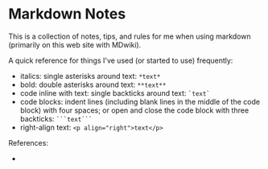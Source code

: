 # Markdown Notes

This is a collection of notes, tips, and rules for me when using markdown (primarily on this web site with MDwiki).

A quick reference for things I've used (or started to use) frequently:

 * italics: single asterisks around text: `*text*`
 * bold: double asterisks around text: `**text**`
 * code inline with text: single backticks around text: `` `text` ``
 * code blocks: indent lines (including blank lines in the middle of the code block) with four spaces; or open and close the code block with three backticks: ```` ```text``` ````
 * right-align text: `<p align="right">text</p>`
 
References:

 *
